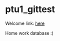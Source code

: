 # ptu1_gittest

Welcome link: [here](https://www.youtube.com/watch?v=dQw4w9WgXcQ?autoplay=1)

Home work database :)